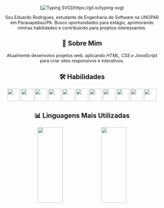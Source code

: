 <div align="center">

[![Typing SVG](https://readme-typing-svg.herokuapp.com?font=Rodada+Varela&color=007FFF&size=32&center=true&vCenter=true&width=720&height=50&lines=👋Olá%2C+eu+sou+Eduardo!;Bem-vindo+ao+meu+perfil+do+GitHub!)](https://git.io/typing-svg)

Sou Eduardo Rodrigues, estudante de Engenharia de Software na UNOPAR em Parauapebas/PA. Busco oportunidades para estágio, aprimorando minhas habilidades e contribuindo para projetos interessantes.

## 🚀 Sobre Mim  

Atualmente desenvolvo projetos web, aplicando *HTML, CSS e JavaScript* para criar sites responsivos e interativos.

## 🛠 Habilidades  

<p align="center">
  <img src="https://cdn.jsdelivr.net/gh/devicons/devicon/icons/java/java-original.svg" width="40" height="40"/>
  <img src="https://cdn.jsdelivr.net/gh/devicons/devicon/icons/python/python-original.svg" width="40" height="40"/>
  <img src="https://cdn.jsdelivr.net/gh/devicons/devicon/icons/javascript/javascript-original.svg" width="40" height="40"/>
  <img src="https://cdn.jsdelivr.net/gh/devicons/devicon/icons/html5/html5-original.svg" width="40" height="40"/>
  <img src="https://cdn.jsdelivr.net/gh/devicons/devicon/icons/css3/css3-original.svg" width="40" height="40"/>
  <img src="https://cdn.jsdelivr.net/gh/devicons/devicon/icons/bootstrap/bootstrap-original.svg" width="40" height="40"/>
  <img src="https://cdn.jsdelivr.net/gh/devicons/devicon/icons/mysql/mysql-original.svg" width="40" height="40"/>
  <img src="https://cdn.jsdelivr.net/gh/devicons/devicon/icons/mongodb/mongodb-original.svg" width="40" height="40"/>
  <img src="https://cdn.jsdelivr.net/gh/devicons/devicon/icons/spring/spring-original.svg" width="40" height="40"/>
  <img src="https://cdn.jsdelivr.net/gh/devicons/devicon/icons/hibernate/hibernate-original.svg" width="40" height="40"/>
  <img src="https://cdn.jsdelivr.net/gh/devicons/devicon/icons/vscode/vscode-original.svg" width="40" height="40"/>
</p>

## 📊 Linguagens Mais Utilizadas 

<p align="center">
  <img src="https://github-readme-stats.vercel.app/api?username=eduardohro&show_icons=true&theme=blueberry&hide=issues" width="40%" height="25%" />
  <img src="https://github-readme-stats.vercel.app/api/top-langs/?username=eduardohro&layout=compact&theme=blueberry" width="40%" height="25%" />
</p>
